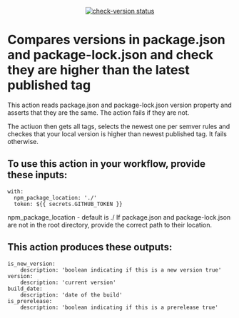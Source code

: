 <p align="center">
  <a href="https://github.com/digicatapult/check-version/actions"><img alt="check-version status" src="https://github.com/digicatapult/check-version/workflows/build-test/badge.svg"></a>
</p>

# Compares versions in package.json and package-lock.json and check they are higher than the latest published tag

This action reads package.json and package-lock.json version property and asserts that they are the same. The action fails if they are not.

The actiuon then gets all tags, selects the newest one per semver rules and checkes that your local version is higher than newest published tag. It fails otherwise.

## To use this action in your workflow, provide these inputs:

```
with:
  npm_package_location: './'
  token: ${{ secrets.GITHUB_TOKEN }}
```

npm_package_location - default is ./
If package.json and package-lock.json are not in the root directory, provide the correct path to their location.

## This action produces these outputs:

```
is_new_version:
    description: 'boolean indicating if this is a new version true'
version:
    description: 'current version'
build_date:
    description: 'date of the build'
is_prerelease:
    description: 'boolean indicating if this is a prerelease true'
```
